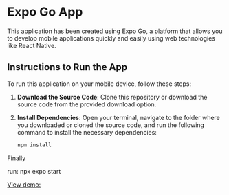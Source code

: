 # Expo Go App

This application has been created using Expo Go, a platform that allows you to develop mobile applications quickly and easily using web technologies like React Native.

## Instructions to Run the App

To run this application on your mobile device, follow these steps:

1. **Download the Source Code**: Clone this repository or download the source code from the provided download option.

2. **Install Dependencies**: Open your terminal, navigate to the folder where you downloaded or cloned the source code, and run the following command to install the necessary dependencies:

   ```bash
   npm install
Finally 

 run: npx expo start


[View demo:]([URL_DEL_DEM](https://vimeo.com/853963867?share=copy)https://vimeo.com/853963867?share=copyO)

